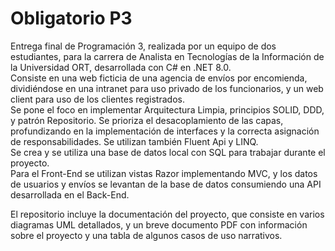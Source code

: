 # Obligatorio P3
Entrega final de Programación 3, realizada por un equipo de dos estudiantes, para la carrera de Analista en Tecnologías de la Información de la Universidad ORT, desarrollada con C# en .NET 8.0.  
Consiste en una web ficticia de una agencia de envíos por encomienda, dividiéndose en una intranet para uso privado de los funcionarios, y un web client para uso de los clientes registrados.  
Se pone el foco en implementar Arquitectura Limpia, principios SOLID, DDD, y patrón Repositorio. Se prioriza el desacoplamiento de las capas, profundizando en la implementación de interfaces y la correcta asignación de responsabilidades. Se utilizan también Fluent Api y LINQ.  
Se crea y se utiliza una base de datos local con SQL para trabajar durante el proyecto.  
Para el Front-End se utilizan vistas Razor implementando MVC, y los datos de usuarios y envíos se levantan de la base de datos consumiendo una API desarrollada en el Back-End.

El repositorio incluye la documentación del proyecto, que consiste en varios diagramas UML detallados, y un breve documento PDF con información sobre el proyecto y una tabla de algunos casos de uso narrativos.

